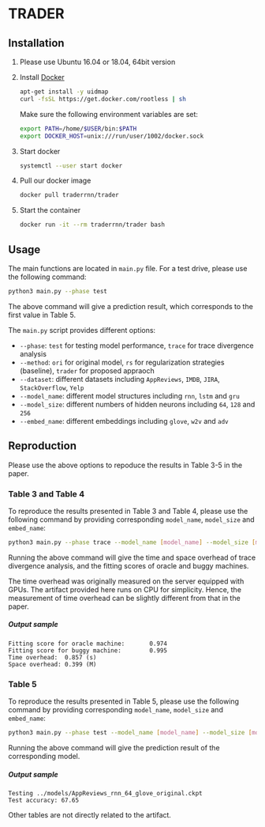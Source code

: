 # TRADER

## Installation

1. Please use Ubuntu 16.04 or 18.04, 64bit version
2. Install [Docker](https://www.docker.com)

   ```bash
   apt-get install -y uidmap
   curl -fsSL https://get.docker.com/rootless | sh
   ```
   Make sure the following environment variables are set:

   ```bash
   export PATH=/home/$USER/bin:$PATH
   export DOCKER_HOST=unix:///run/user/1002/docker.sock
   ```

3. Start docker

   ```bash
   systemctl --user start docker
   ```

4. Pull our docker image

   ```bash
   docker pull traderrnn/trader
   ```

5. Start the container

   ```bash
   docker run -it --rm traderrnn/trader bash
   ```

## Usage

The main functions are located in `main.py` file. For a test drive, please use the following command:

   ```bash
   python3 main.py --phase test
   ```

The above command will give a prediction result, which corresponds to the first value in Table 5.

The `main.py` script provides different options:

   * `--phase`: `test` for testing model performance, `trace` for trace divergence analysis
   * `--method`: `ori` for original model, `rs` for regularization strategies (baseline), `trader` for proposed appraoch
   * `--dataset`: different datasets including `AppReviews`, `IMDB`, `JIRA`, `StackOverflow`, `Yelp`
   * `--model_name`: different model structures including `rnn`, `lstm` and `gru`
   * `--model_size`: different numbers of hidden neurons including `64`, `128` and `256`
   * `--embed_name`: different embeddings including `glove`, `w2v` and `adv`

## Reproduction

Please use the above options to repoduce the results in Table 3-5 in the paper.

### Table 3 and Table 4

To reproduce the results presented in Table 3 and Table 4, please use the following command by providing corresponding `model_name`, `model_size` and `embed_name`:

   ```bash
   python3 main.py --phase trace --model_name [model_name] --model_size [model_size] --embed_name [embed_name]
   ```

Running the above command will give the time and space overhead of trace divergence analysis, and the fitting scores of oracle and buggy machines.

The time overhead was originally measured on the server equipped with GPUs. The artifact provided here runs on CPU for simplicity. Hence, the measurement of time overhead can be slightly different from that in the paper.

##### Output sample

```
Fitting score for oracle machine:       0.974
Fitting score for buggy machine:        0.995
Time overhead:  0.857 (s)
Space overhead: 0.399 (M)
```

### Table 5

To reproduce the results presented in Table 5, please use the following command by providing corresponding `model_name`, `model_size` and `embed_name`:

   ```bash
   python3 main.py --phase test --model_name [model_name] --model_size [model_size] --embed_name [embed_name]
   ```

Running the above command will give the prediction result of the corresponding model.

##### Output sample

```
Testing ../models/AppReviews_rnn_64_glove_original.ckpt
Test accuracy: 67.65
```

Other tables are not directly related to the artifact.
